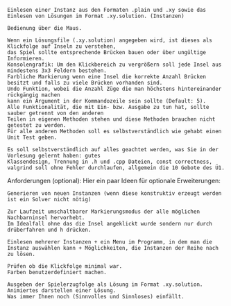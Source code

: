     Einlesen einer Instanz aus den Formaten .plain und .xy sowie das 
    Einlesen von Lösungen im Format .xy.solution. (Instanzen)
    
    Bedienung über die Maus.

    Wenn ein Lösungsfile (.xy.solution) angegeben wird, ist dieses als Klickfolge auf Inseln zu verstehen, 
    das Spiel sollte entsprechende Brücken bauen oder über ungültige Informieren.
    Konsolengrafik: Um den Klickbereich zu vergrößern soll jede Insel aus mindestens 3x3 Feldern bestehen.
    Farbliche Markierung wenn eine Insel die korrekte Anzahl Brücken besitzt und falls zu viele Brücken vorhanden sind.
    Undo Funktion, wobei die Anzahl Züge die man höchstens hintereinander rückgängig machen 
    kann ein Argument in der Kommandozeile sein sollte (Default: 5).
    Alle Funktionalität, die mit Ein- bzw. Ausgabe zu tun hat, sollte sauber getrennt von den anderen 
    Teilen in eigenen Methoden stehen und diese Methoden brauchen nicht getestet zu werden. 
    Für alle anderen Methoden soll es selbstverständlich wie gehabt einen Unit Test geben.

    Es soll selbstverständlich auf alles geachtet werden, was Sie in der Vorlesung gelernt haben: gutes 
    Klassendesign, Trennung in .h und .cpp Dateien, const correctness, 
    valgrind soll ohne Fehler durchlaufen, allgemein die 10 Gebote des Ü1. 

Anforderungen (optional): Hier ein paar Ideen für optionale Erweiterungen:

    Generieren von neuen Instanzen (wenn diese konstruktiv erzeugt werden ist ein Solver nicht nötig)

    Zur Laufzeit umschaltbarer Markierungsmodus der alle möglichen Nachbarninsel hervorhebt. 
    Im Idealfall ohne das die Insel angeklickt wurde sondern nur durch drüberfahren und h drücken.
    
    Einlesen mehrerer Instanzen + ein Menu im Programm, in dem man die Instanz auswählen kann + Möglichkeiten, die Instanzen der Reihe nach zu lösen.
    
    Prüfen ob die Klickfolge minimal war.
    Farben benutzerdefiniert machen.

    Ausgeben der Spielerzugfolge als Lösung im Format .xy.solution.
    Animiertes darstellen einer Lösung.
    Was immer Ihnen noch (Sinnvolles und Sinnloses) einfällt. 
